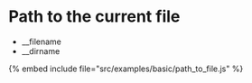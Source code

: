 # Path to the current file

* __filename
* __dirname

{% embed include file="src/examples/basic/path_to_file.js" %}


